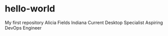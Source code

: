 # hello-world
My first repository
Alicia Fields
Indiana
Current Desktop Specialist
Aspiring DevOps Engineer
